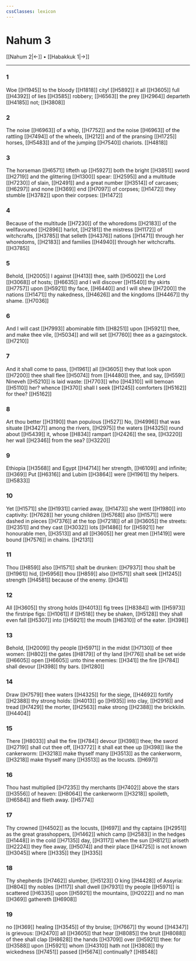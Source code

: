 ```yaml
---
cssClasses: lexicon
---
```

# Nahum 3

[[Nahum 2|←]] • [[Habakkuk 1|→]]

---

### 1
Woe [[H1945]] to the bloody [[H1818]] city! [[H5892]] it all [[H3605]] full [[H4392]] of lies [[H3585]] robbery; [[H6563]] the prey [[H2964]] departeth [[H4185]] not; [[H3808]]

### 2
The noise [[H6963]] of a whip, [[H7752]] and the noise [[H6963]] of the rattling [[H7494]] of the wheels, [[H212]] and of the pransing [[H1725]] horses, [[H5483]] and of the jumping [[H7540]] chariots. [[H4818]]

### 3
The horseman [[H6571]] lifteth up [[H5927]] both the bright [[H3851]] sword [[H2719]] and the glittering [[H1300]] spear: [[H2595]] and a multitude [[H7230]] of slain, [[H2491]] and a great number [[H3514]] of carcases; [[H6297]] and none [[H369]] end [[H7097]] of corpses; [[H1472]] they stumble [[H3782]] upon their corpses: [[H1472]]

### 4
Because of the multitude [[H7230]] of the whoredoms [[H2183]] of the wellfavoured [[H2896]] harlot, [[H2181]] the mistress [[H1172]] of witchcrafts, [[H3785]] that selleth [[H4376]] nations [[H1471]] through her whoredoms, [[H2183]] and families [[H4940]] through her witchcrafts. [[H3785]]

### 5
Behold, [[H2005]] I against [[H413]] thee, saith [[H5002]] the Lord [[H3068]] of hosts; [[H6635]] and I will discover [[H1540]] thy skirts [[H7757]] upon [[H5921]] thy face, [[H6440]] and I will shew [[H7200]] the nations [[H1471]] thy nakedness, [[H4626]] and the kingdoms [[H4467]] thy shame. [[H7036]]

### 6
And I will cast [[H7993]] abominable filth [[H8251]] upon [[H5921]] thee, and make thee vile, [[H5034]] and will set [[H7760]] thee as a gazingstock. [[H7210]]

### 7
And it shall come to pass, [[H1961]] all [[H3605]] they that look upon [[H7200]] thee shall flee [[H5074]] from [[H4480]] thee, and say, [[H559]] Nineveh [[H5210]] is laid waste: [[H7703]] who [[H4310]] will bemoan [[H5110]] her? whence [[H370]] shall I seek [[H1245]] comforters [[H5162]] for thee? [[H5162]]

### 8
Art thou better [[H3190]] than populous [[H527]] No, [[H4996]] that was situate [[H3427]] among the rivers, [[H2975]] the waters [[H4325]] round about [[H5439]] it, whose [[H834]] rampart [[H2426]] the sea, [[H3220]] her wall [[H2346]] from the sea? [[H3220]]

### 9
Ethiopia [[H3568]] and Egypt [[H4714]] her strength, [[H6109]] and infinite; [[H369]] Put [[H6316]] and Lubim [[H3864]] were [[H1961]] thy helpers. [[H5833]]

### 10
Yet [[H1571]] she [[H1931]] carried away, [[H1473]] she went [[H1980]] into captivity: [[H7628]] her young children [[H5768]] also [[H1571]] were dashed in pieces [[H7376]] at the top [[H7218]] of all [[H3605]] the streets: [[H2351]] and they cast [[H3032]] lots [[H1486]] for [[H5921]] her honourable men, [[H3513]] and all [[H3605]] her great men [[H1419]] were bound [[H7576]] in chains. [[H2131]]

### 11
Thou [[H859]] also [[H1571]] shalt be drunken: [[H7937]] thou shalt be [[H1961]] hid, [[H5956]] thou [[H859]] also [[H1571]] shalt seek [[H1245]] strength [[H4581]] because of the enemy. [[H341]]

### 12
All [[H3605]] thy strong holds [[H4013]] fig trees [[H8384]] with [[H5973]] the firstripe figs: [[H1061]] if [[H518]] they be shaken, [[H5128]] they shall even fall [[H5307]] into [[H5921]] the mouth [[H6310]] of the eater. [[H398]]

### 13
Behold, [[H2009]] thy people [[H5971]] in the midst [[H7130]] of thee women: [[H802]] the gates [[H8179]] of thy land [[H776]] shall be set wide [[H6605]] open [[H6605]] unto thine enemies: [[H341]] the fire [[H784]] shall devour [[H398]] thy bars. [[H1280]]

### 14
Draw [[H7579]] thee waters [[H4325]] for the siege, [[H4692]] fortify [[H2388]] thy strong holds: [[H4013]] go [[H935]] into clay, [[H2916]] and tread [[H7429]] the morter, [[H2563]] make strong [[H2388]] the brickkiln. [[H4404]]

### 15
There [[H8033]] shall the fire [[H784]] devour [[H398]] thee; the sword [[H2719]] shall cut thee off, [[H3772]] it shall eat thee up [[H398]] like the cankerworm: [[H3218]] make thyself many [[H3513]] as the cankerworm, [[H3218]] make thyself many [[H3513]] as the locusts. [[H697]]

### 16
Thou hast multiplied [[H7235]] thy merchants [[H7402]] above the stars [[H3556]] of heaven: [[H8064]] the cankerworm [[H3218]] spoileth, [[H6584]] and flieth away. [[H5774]]

### 17
Thy crowned [[H4502]] as the locusts, [[H697]] and thy captains [[H2951]] as the great grasshoppers, [[H1462]] which camp [[H2583]] in the hedges [[H1448]] in the cold [[H7135]] day, [[H3117]] when the sun [[H8121]] ariseth [[H2224]] they flee away, [[H5074]] and their place [[H4725]] is not known [[H3045]] where [[H335]] they [[H335]]

### 18
Thy shepherds [[H7462]] slumber, [[H5123]] O king [[H4428]] of Assyria: [[H804]] thy nobles [[H117]] shall dwell [[H7931]] thy people [[H5971]] is scattered [[H6335]] upon [[H5921]] the mountains, [[H2022]] and no man [[H369]] gathereth [[H6908]]

### 19
no [[H369]] healing [[H3545]] of thy bruise; [[H7667]] thy wound [[H4347]] is grievous: [[H2470]] all [[H3605]] that hear [[H8085]] the bruit [[H8088]] of thee shall clap [[H8628]] the hands [[H3709]] over [[H5921]] thee: for [[H3588]] upon [[H5921]] whom [[H4310]] hath not [[H3808]] thy wickedness [[H7451]] passed [[H5674]] continually? [[H8548]]